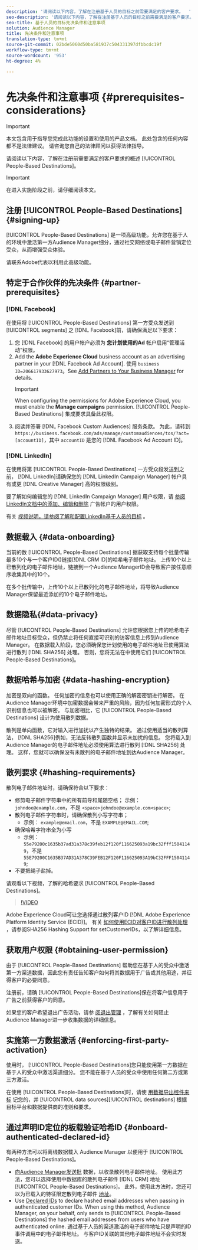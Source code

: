 ```yaml
---
description: '请阅读以下内容，了解在注册基于人员的目标之前需要满足的客户要求。  '
seo-description: '请阅读以下内容，了解在注册基于人员的目标之前需要满足的客户要求。  '
seo-title: 基于人员的目标先决条件和注意事项
solution: Audience Manager
title: 先决条件和注意事项
translation-type: tm+mt
source-git-commit: 02bde5060d50ba581937c504331397dfbbcdc19f
workflow-type: tm+mt
source-wordcount: '953'
ht-degree: 4%

---
```



# 先决条件和注意事项 {#prerequisites-considerations}

>[!IMPORTANT]
>本文包含用于指导您完成此功能的设置和使用的产品文档。 此处包含的任何内容都不是法律建议。 请咨询您自己的法律顾问以获得法律指导。

请阅读以下内容，了解在注册前需要满足的客户要求的概述 [!UICONTROL People-Based Destinations]。

>[!IMPORTANT]
> 在进入实施阶段之前，请仔细阅读本文。

## 注册 [!UICONTROL People-Based Destinations] {#signing-up}

[!UICONTROL People-Based Destinations] 是一项高级功能，允许您在基于人的环境中激活第一方Audience Manager细分，通过社交网络或电子邮件营销定位受众，从而增强受众体验。

请联系Adobe代表以利用此高级功能。

## 特定于合作伙伴的先决条件 {#partner-prerequisites}

### [!DNL Facebook]

在使用将 [!UICONTROL People-Based Destinations] 第一方受众发送到 [!UICONTROL segments] 之 [!DNL Facebook]前，请确保满足以下要求：

1. 您 [!DNL Facebook] 的用户帐户必须为 **您计划使用的Ad** 帐户启用“管理活动”权限。
2. Add the **Adobe Experience Cloud** business account as an advertising partner in your [!DNL Facebook Ad Account]. 使用 `business ID=206617933627973`。See [Add Partners to Your Business Manager](https://www.facebook.com/business/help/1717412048538897) for details.
   >[!IMPORTANT]
   > When configuring the permissions for Adobe Experience Cloud, you must enable the **Manage campaigns** permission. [!UICONTROL People-Based Destinations] 集成要求具备此权限。
3. 阅读并签署 [!DNL Facebook Custom Audiences] 服务条款。 为此，请转到 `https://business.facebook.com/ads/manage/customaudiences/tos/?act=[accountID]`，其中 `accountID` 是您的 [!DNL Facebook Ad Account ID]。

### [!DNL LinkedIn]

在使用将第 [!UICONTROL People-Based Destinations] 一方受众段发送到之前， [!DNL LinkedIn]请确保您的 [!DNL LinkedIn Campaign Manager] 帐户具有或更 [!DNL Creative Manager] 高的权限级别。

要了解如何编辑您的 [!DNL LinkedIn Campaign Manager] 用户权限，请 [参阅LinkedIn文档中的添加、编辑和删除](https://www.linkedin.com/help/lms/answer/5753) 广告帐户的用户权限。

有关 [视频说明，请参阅了解和配置LinkedIn基于人员的目标](https://docs.adobe.com/content/help/en/audience-manager-learn/tutorials/data-activation/people-based-destinations/understanding-and-configuring-the-linkedin-pbd.html) 。

## 数据载入 {#data-onboarding}

当前的数 [!UICONTROL People-Based Destinations] 据获取支持每个批量传输最多10个与一个客户ID()链接[!DNL CRM ID]的哈希电子邮件地址。 上传10个以上已散列化的电子邮件地址，链接到一个Audience ManagerID会导致客户按任意顺序收集其中的10个。

在多个批传输中，上传10个以上已散列化的电子邮件地址，将导致Audience Manager保留最近添加的10个电子邮件地址。

## 数据隐私{#data-privacy}

尽管 [!UICONTROL People-Based Destinations] 允许您根据您上传的哈希电子邮件地址目标受众，但仍禁止将任何直接可识别的访客信息上传到Audience Manager。 在数据载入阶段，您必须确保您计划使用的电子邮件地址已使用算法进行散列 [!DNL SHA256] 处理。 否则，您将无法在中使用它们 [!UICONTROL People-Based Destinations]。

## 数据哈希与加密 {#data-hashing-encryption}

加密是双向的函数。 任何加密的信息也可以使用正确的解密密钥进行解密。 在Audience Manager环境中加密数据会带来严重的风险，因为任何加密形式的个人识别信息也可以被解密。 与加密相比，它 [!UICONTROL People-Based Destinations] 设计为使用散列数据。

散列是单向函数，它对输入进行加扰以产生独特的结果。 通过使用适当的散列算法， [!DNL SHA256]例如，无法反转散列函数并显示未加扰的信息。 您将载入到Audience Manager的电子邮件地址必须使用算法进行散列 [!DNL SHA256] 处理。 这样，您就可以确保没有未散列的电子邮件地址到达Audience Manager。

## 散列要求 {#hashing-requirements}

散列电子邮件地址时，请确保符合以下要求：

* 修剪电子邮件字符串中的所有前导和尾随空格； 示例： `johndoe@example.com`，不是 `<space>johndoe@example.com<space>`;
* 散列电子邮件字符串时，请确保散列小写字符串；
   * 示例： `example@email.com`，不是 `EXAMPLE@EMAIL.COM`;
* 确保哈希字符串全为小写
   * 示例： `55e79200c1635b37ad31a378c39feb12f120f116625093a19bc32fff15041149`，不是 `55E79200C1635B37AD31A378C39FEB12F120F116625093A19bC32FFF15041149`;
* 不要把绳子盐掉。

请观看以下视频，了解的哈希要求 [!UICONTROL People-Based Destinations]。

>[!VIDEO](https://video.tv.adobe.com/v/29003/)

Adobe Experience Cloud可让您选择通过散列客户ID [!DNL Adobe Experience Platform Identity Service (ECID)]。 有关 [如何使用ECID对客户ID进行散列处理](https://docs.adobe.com/content/help/en/id-service/using/reference/hashing-support.html) ，请参阅SHA256 Hashing Support for setCustomerIDs，以了解详细信息。

## 获取用户权限 {#obtaining-user-permission}

由于 [!UICONTROL People-Based Destinations] 帮助您在基于人的受众中激活第一方渠道数据，因此您有责任告知客户如何将其数据用于广告或其他用途，并征得客户的必要同意。

注册前，请确 [!UICONTROL People-Based Destinations]保在将客户信息用于广告之前获得客户的同意。

如果您的客户希望退出广告活动，请参 [阅退出管理](../../overview/data-security-and-privacy/data-privacy-requests.md) ，了解有关如何阻止Audience Manager进一步收集数据的详细信息。

## 实施第一方数据激活 {#enforcing-first-party-activation}

使用时， [!UICONTROL People-Based Destinations]您只能使用第一方数据在基于人的受众中激活渠道细分。 您不能在基于人员的受众中使用任何第二方或第三方激活。

在使用 [!UICONTROL People-Based Destinations]时，请使 [用数据导出控件来标](../data-export-controls.md) 记您的，并 [!UICONTROL data sources][!UICONTROL destinations] 根据目标平台和数据提供商的准则和要求。

## 通过声明ID定位的板载验证哈希ID {#onboard-authenticated-declared-id}

有两种方法可以将离线数据载入 Audience Manager 以便用于 [!UICONTROL People-Based Destinations]。

* [向Audience Manager发送批](../../integration/sending-audience-data/batch-data-transfer-explained/batch-data-transfer-overview.md) 数据，以收录散列电子邮件地址。 使用此方法，您可以选择使用中数据库的散列电子邮件 [!DNL CRM] 地址 [!UICONTROL People-Based Destinations]。 此外，使用此方法时，您还可以为已载入的特征限定散列电子邮件 [地址](../traits/trait-and-segment-qualification-reference.md)。
* Use [Declared IDs](../declared-ids.md) to declare hashed email addresses when passing in authenticated customer IDs. When using this method, Audience Manager, on your behalf, only sends to [!UICONTROL People-Based Destinations] the hashed email addresses from users who have authenticated online. 通过基于人员的渠道激活的电子邮件地址只是声明的ID事件调用中的电子邮件地址。 与客户ID关联的其他电子邮件地址不会实时发送。

